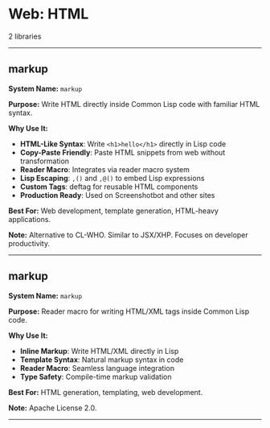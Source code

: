 # Web: HTML

2 libraries

---

## markup

**System Name:** `markup`

**Purpose:** Write HTML directly inside Common Lisp code with familiar HTML syntax.

**Why Use It:**
- **HTML-Like Syntax**: Write `<h1>hello</h1>` directly in Lisp code
- **Copy-Paste Friendly**: Paste HTML snippets from web without transformation
- **Reader Macro**: Integrates via reader macro system
- **Lisp Escaping**: `,()` and `,@()` to embed Lisp expressions
- **Custom Tags**: deftag for reusable HTML components
- **Production Ready**: Used on Screenshotbot and other sites

**Best For:** Web development, template generation, HTML-heavy applications.

**Note:** Alternative to CL-WHO. Similar to JSX/XHP. Focuses on developer productivity.

---


## markup

**System Name:** `markup`

**Purpose:** Reader macro for writing HTML/XML tags inside Common Lisp code.

**Why Use It:**
- **Inline Markup**: Write HTML/XML directly in Lisp
- **Template Syntax**: Natural markup syntax in code
- **Reader Macro**: Seamless language integration
- **Type Safety**: Compile-time markup validation

**Best For:** HTML generation, templating, web development.

**Note:** Apache License 2.0.

---



